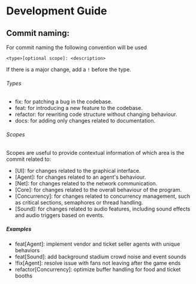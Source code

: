 
# Development Guide

## Commit naming:
For commit naming the following convention will be used

`<type>[optional scope]: <description>`

If there is a major change, add a `!` before the type.

###### Types
- fix: for patching a bug in the codebase.
- feat: for introducing a new feature to the codebase.
- refactor: for rewriting code structure without changing behaviour.
- docs: for adding only changes related to documentation.

###### Scopes
Scopes are useful to provide contextual information of which area is the commit related to:
- [UI]: for changes related to the graphical interface.
- [Agent]: for changes related to an agent's behaviour.
- [Net]: for changes related to the network communication.
- [Core]: for changes related to the overall behaviour of the program.
- [Concurrency]: for changes related to concurrency management, such as critical sections, semaphores or thread handling.
- [Sound]: for changes related to audio features, including sound effects and audio triggers based on events.

##### Examples

- feat[Agent]: implement vendor and ticket seller agents with unique behaviors
- feat[Sound]: add background stadium crowd noise and event sounds
- !fix[Agent]: resolve issue with fans not leaving after the game ends
- refactor[Concurrency]: optimize buffer handling for food and ticket booths